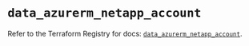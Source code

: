 # `data_azurerm_netapp_account`

Refer to the Terraform Registry for docs: [`data_azurerm_netapp_account`](https://registry.terraform.io/providers/hashicorp/azurerm/4.1.0/docs/data-sources/netapp_account).
